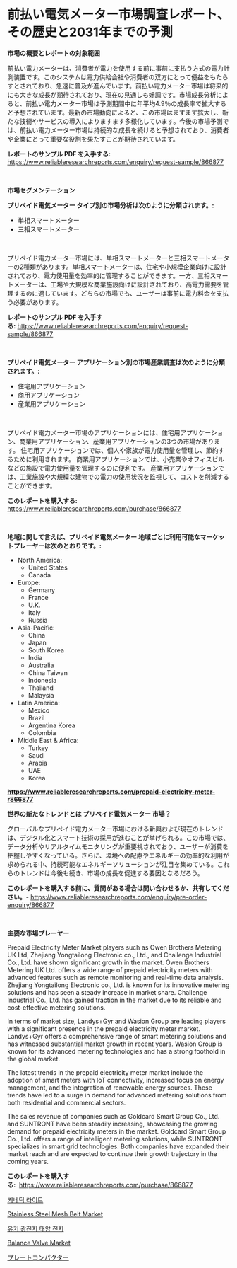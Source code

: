 <p><h1>前払い電気メーター市場調査レポート、その歴史と2031年までの予測</h1></p><p><strong>市場の概要とレポートの対象範囲</strong></p>
<p><p>前払い電力メーターは、消費者が電力を使用する前に事前に支払う方式の電力計測装置です。このシステムは電力供給会社や消費者の双方にとって便益をもたらすとされており、急速に普及が進んでいます。前払い電力メーター市場は将来的にも大きな成長が期待されており、現在の見通しも好調です。市場成長分析によると、前払い電力メーター市場は予測期間中に年平均4.9％の成長率で拡大すると予想されています。最新の市場動向によると、この市場はますます拡大し、新たな技術やサービスの導入によりますます多様化しています。今後の市場予測では、前払い電力メーター市場は持続的な成長を続けると予想されており、消費者や企業にとって重要な役割を果たすことが期待されています。</p></p>
<p><strong>レポートのサンプル PDF を入手する:</strong> <a href="https://www.reliableresearchreports.com/enquiry/request-sample/866877">https://www.reliableresearchreports.com/enquiry/request-sample/866877</a></p>
<p>&nbsp;</p>
<p><strong>市場セグメンテーション</strong></p>
<p><strong>プリペイド電気メーター タイプ別の市場分析は次のように分類されます。:</strong></p>
<p><ul><li>単相スマートメーター</li><li>三相スマートメーター</li></ul></p>
<p>&nbsp;</p>
<p><p>プリペイド電力メーター市場には、単相スマートメーターと三相スマートメーターの2種類があります。単相スマートメーターは、住宅や小規模企業向けに設計されており、電力使用量を効率的に管理することができます。一方、三相スマートメーターは、工場や大規模な商業施設向けに設計されており、高電力需要を管理するのに適しています。どちらの市場でも、ユーザーは事前に電力料金を支払う必要があります。</p></p>
<p><strong>レポートのサンプル PDF を入手する:</strong>&nbsp;<a href="https://www.reliableresearchreports.com/enquiry/request-sample/866877">https://www.reliableresearchreports.com/enquiry/request-sample/866877</a></p>
<p>&nbsp;</p>
<p><strong> プリペイド電気メーター アプリケーション別の市場産業調査は次のように分類されます。:</strong></p>
<p><ul><li>住宅用アプリケーション</li><li>商用アプリケーション</li><li>産業用アプリケーション</li></ul></p>
<p>&nbsp;</p>
<p><p>プリペイド電力メーター市場のアプリケーションには、住宅用アプリケーション、商業用アプリケーション、産業用アプリケーションの3つの市場があります。 住宅用アプリケーションでは、個人や家族が電力使用量を管理し、節約するために利用されます。 商業用アプリケーションでは、小売業やオフィスビルなどの施設で電力使用量を管理するのに便利です。 産業用アプリケーションでは、工業施設や大規模な建物での電力の使用状況を監視して、コストを削減することができます。</p></p>
<p><strong>このレポートを購入する:</strong>&nbsp; <a href="https://www.reliableresearchreports.com/purchase/866877">https://www.reliableresearchreports.com/purchase/866877</a></p>
<p>&nbsp;</p>
<p><strong>地域に関して言えば、プリペイド電気メーター 地域ごとに利用可能なマーケットプレーヤーは次のとおりです。:</strong></p>
<p><ul>
    <li>
        North America:
        <ul>
            <li>United States</li>
            <li>Canada</li>
        </ul>
    </li>
    <li>
        Europe:
        <ul>
            <li>Germany</li>
            <li>France</li>
            <li>U.K.</li>
            <li>Italy</li>
            <li>Russia</li>
        </ul>
    </li>
    <li>
        Asia-Pacific:
        <ul>
            <li>China</li>
            <li>Japan</li>
            <li>South Korea</li>
            <li>India</li>
            <li>Australia</li>
            <li>China Taiwan</li>
            <li>Indonesia</li>
            <li>Thailand</li>
            <li>Malaysia</li>
        </ul>
    </li>
    <li>
        Latin America:
        <ul>
            <li>Mexico</li>
            <li>Brazil</li>
            <li>Argentina Korea</li>
            <li>Colombia</li>
        </ul>
    </li>
    <li>
        Middle East & Africa:
        <ul>
            <li>Turkey</li>
            <li>Saudi</li>
            <li>Arabia</li>
            <li>UAE</li>
            <li>Korea</li>
        </ul>
    </li>
    </ul></p>
<p><strong><a href="https://www.reliableresearchreports.com/prepaid-electricity-meter-r866877">https://www.reliableresearchreports.com/prepaid-electricity-meter-r866877</a></strong>&nbsp;</p>
<p><strong>世界の新たなトレンドとは プリペイド電気メーター 市場？</strong></p>
<p><p>グローバルなプリペイド電力メーター市場における新興および現在のトレンドは、デジタル化とスマート技術の採用が進むことが挙げられる。この市場では、データ分析やリアルタイムモニタリングが重要視されており、ユーザーが消費を把握しやすくなっている。さらに、環境への配慮やエネルギーの効率的な利用が求められる中、持続可能なエネルギーソリューションが注目を集めている。これらのトレンドは今後も続き、市場の成長を促進する要因となるだろう。</p></p>
<p><strong>このレポートを購入する前に、質問がある場合は問い合わせるか、共有してください。</strong>- <a href="https://www.reliableresearchreports.com/enquiry/pre-order-enquiry/866877">https://www.reliableresearchreports.com/enquiry/pre-order-enquiry/866877</a></p>
<p>&nbsp;</p>
<p><strong>主要な市場プレーヤー</strong></p>
<p><p>Prepaid Electricity Meter Market players such as Owen Brothers Metering UK Ltd, Zhejiang Yongtailong Electronic co., Ltd., and Challenge Industrial Co., Ltd. have shown significant growth in the market. Owen Brothers Metering UK Ltd. offers a wide range of prepaid electricity meters with advanced features such as remote monitoring and real-time data analysis. Zhejiang Yongtailong Electronic co., Ltd. is known for its innovative metering solutions and has seen a steady increase in market share. Challenge Industrial Co., Ltd. has gained traction in the market due to its reliable and cost-effective metering solutions.</p><p>In terms of market size, Landys+Gyr and Wasion Group are leading players with a significant presence in the prepaid electricity meter market. Landys+Gyr offers a comprehensive range of smart metering solutions and has witnessed substantial market growth in recent years. Wasion Group is known for its advanced metering technologies and has a strong foothold in the global market.</p><p>The latest trends in the prepaid electricity meter market include the adoption of smart meters with IoT connectivity, increased focus on energy management, and the integration of renewable energy sources. These trends have led to a surge in demand for advanced metering solutions from both residential and commercial sectors.</p><p>The sales revenue of companies such as Goldcard Smart Group Co., Ltd. and SUNTRONT have been steadily increasing, showcasing the growing demand for prepaid electricity meters in the market. Goldcard Smart Group Co., Ltd. offers a range of intelligent metering solutions, while SUNTRONT specializes in smart grid technologies. Both companies have expanded their market reach and are expected to continue their growth trajectory in the coming years.</p></p>
<p><strong>このレポートを購入する:</strong>&nbsp;&nbsp;<a href="https://www.reliableresearchreports.com/purchase/866877">https://www.reliableresearchreports.com/purchase/866877</a></p>
<p><p><a href="https://medium.com/@lowellleke20231/%ED%82%A4%EB%84%A4%ED%8B%B1-%EB%9D%BC%EC%9D%B4%ED%8A%B8-%EC%8B%9C%EC%9E%A5-%EC%A0%84%EB%A7%9D-%EC%82%B0%EC%97%85-%EA%B0%9C%EC%9A%94-%EB%B0%8F-%EC%A0%84%EB%A7%9D-2024%EB%85%84%EB%B6%80%ED%84%B0-2031%EB%85%84%EA%B9%8C%EC%A7%80-cf35f4698827">키네틱 라이트</a></p><p><a href="https://github.com/Sinjinluong3e0awx2m195k76/Market-Research-Report-List-2/blob/main/stainless-steel-mesh-belt-market.md">Stainless Steel Mesh Belt Market</a></p><p><a href="https://medium.com/@mikeflatley1950/%EC%9C%A0%EA%B8%B0%ED%83%9C%EC%96%91%EC%A0%84%EC%A7%80%EC%8B%9C%EC%9E%A5-%EA%B7%9C%EB%AA%A8%EB%8A%94-%EA%B8%80%EB%A1%9C%EB%B2%8C-%EC%82%B0%EC%97%85%EC%97%90%EC%84%9C-%EC%B5%9C%EA%B3%A0%EC%9D%98-%EB%A7%88%EC%BC%80%ED%8C%85-%EC%B1%84%EB%84%90%EC%9D%84-%EB%B3%B4%EC%97%AC%EC%A4%8D%EB%8B%88%EB%8B%A4-373bfce065d7">유기 광전지 태양 전지</a></p><p><a href="https://github.com/shotows/Market-Research-Report-List-2/blob/main/balance-valve-market.md">Balance Valve Market</a></p><p><a href="https://medium.com/@englandlifestyle_22171/%E3%83%97%E3%83%AC%E3%83%BC%E3%83%88%E3%82%B3%E3%83%B3%E3%83%91%E3%82%AF%E3%82%BF%E3%83%BC%E5%B8%82%E5%A0%B4%E3%81%AE%E5%88%86%E6%9E%90%E3%81%A82024%E5%B9%B4%E3%81%8B%E3%82%892031%E5%B9%B4%E3%81%BE%E3%81%A7%E3%81%AE%E6%9C%9F%E9%96%93%E3%81%AB%E4%BA%88%E6%B8%AC%E3%81%95%E3%82%8C%E3%82%8B%E8%A6%8F%E6%A8%A1-c0aefc4e1100">プレートコンパクター</a></p></p>